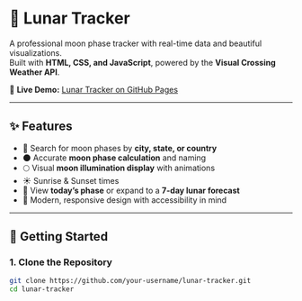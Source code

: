 # 🌙 Lunar Tracker

A professional moon phase tracker with real-time data and beautiful visualizations.  
Built with **HTML, CSS, and JavaScript**, powered by the **Visual Crossing Weather API**.

🔗 **Live Demo:** [Lunar Tracker on GitHub Pages](https://haridev21.github.io/lunar-tracker/)

---

## ✨ Features
- 📍 Search for moon phases by **city, state, or country**  
- 🌑 Accurate **moon phase calculation** and naming  
- 🌕 Visual **moon illumination display** with animations  
- ☀️ Sunrise & Sunset times  
- 📅 View **today’s phase** or expand to a **7-day lunar forecast**  
- 🎨 Modern, responsive design with accessibility in mind  

---

## 🚀 Getting Started

### 1. Clone the Repository
```bash
git clone https://github.com/your-username/lunar-tracker.git
cd lunar-tracker
